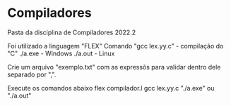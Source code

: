 # Compiladores
Pasta da disciplina de Compiladores 2022.2

Foi utilizado a linguagem "FLEX"
Comando "gcc lex.yy.c" - compilação do "C"
./a.exe - Windows
./a.out - Linux


Crie um arquivo "exemplo.txt" com as expressõs para validar dentro dele separado por ",".


Execute os comandos abaixo
flex compilador.l
gcc lex.yy.c
"./a.exe" ou "./a.out"

